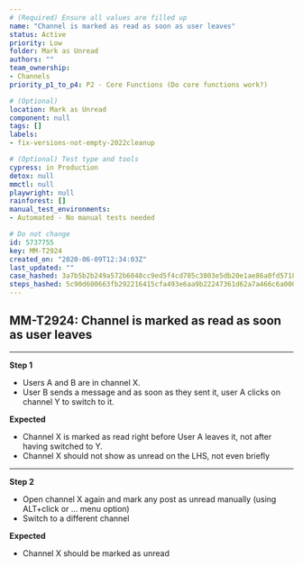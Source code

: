 ```yaml
---
# (Required) Ensure all values are filled up
name: "Channel is marked as read as soon as user leaves"
status: Active
priority: Low
folder: Mark as Unread
authors: ""
team_ownership: 
- Channels
priority_p1_to_p4: P2 - Core Functions (Do core functions work?)

# (Optional)
location: Mark as Unread
component: null
tags: []
labels: 
- fix-versions-not-empty-2022cleanup

# (Optional) Test type and tools
cypress: in Production
detox: null
mmctl: null
playwright: null
rainforest: []
manual_test_environments: 
- Automated - No manual tests needed

# Do not change
id: 5737755
key: MM-T2924
created_on: "2020-06-09T12:34:03Z"
last_updated: ""
case_hashed: 3a7b5b2b249a572b6048cc9ed5f4cd705c3803e5db20e1ae86a0fd5718fbc47c5d59d6c54929cfff8f1addc50f4791a9
steps_hashed: 5c90d600663fb292216415cfa493e6aa9b22247361d62a7a466c6a0006764a4cf55ea963d195234dfa8bc42cf278ba96
---
```


<!-- (Auto-generated) Based on frontmatter's "key" and "name" -->

## MM-T2924: Channel is marked as read as soon as user leaves

---

**Step 1**

- Users A and B are in channel X.
- User B sends a message and as soon as they sent it, user A clicks on channel Y to switch to it.

**Expected**

- Channel X is marked as read right before User A leaves it, not after having switched to Y.
- Channel X should not show as unread on the LHS, not even briefly

---

**Step 2**

- Open channel X again and mark any post as unread manually (using ALT+click or ... menu option)
- Switch to a different channel

**Expected**

- Channel X should be marked as unread
